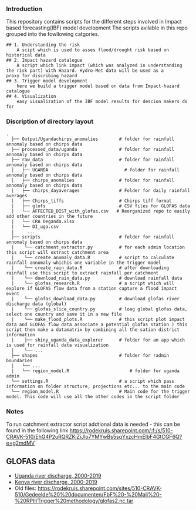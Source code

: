 ### Introduction
This repository contains  scripts for the different steps involved in Impact based forecasting(IBF) model development 
The scripts avilable in this repo grouped into the fowllowing catgories.

    ## 1. Understanding the risk 
        A scipt which is used to asses flood/drought risk based on historical data
    ## 2. Impact hazard catalogue
        A script which link impact (which was analyzed in understanding the risk part) with Hazard. Hydro-Met data will be used as a             proxy for discribing hazard 
    ## 3. Trigger model development
        here we build a trigger model based on data from Impact-hazard catalogue    
    ## 4. Visualization
        easy visualization of the IBF model results for descion makers ds for 
    
    
### Discription of directory layout

    .
      ├── Output/Ugandachirps_anomalies        # folder for rainfall annomaly based on chirps data 
      ├── processed_data/uganda                # folder for rainfall annomaly based on chirps data 
      ├── raw_data                             # folder for rainfall annomaly based on chirps data 
      │   ├── UGANDA                             # folder for rainfall annomaly based on chirps data       
      |   ├── chirps_anomalies                 # folder for rainfall annomaly based on chirps data 
      |   ├── chirps_dayaverages               # Folder for daily rainfall averages
      |   ├── Chirps_tiffs                     # Chirps tiff format 
      |   ├── glofs                            # CSV files for GLOFAS data
      |   └── AFFECTED_DIST_with_glofas.csv   # Reorganized repo to easily add other countries in the future
      |   └── CRA Oeganda.xlsx
      |   └── DI_uga.csv
      |     ...
      ├── scripts                              # folder for rainfall annomaly based on chirps data 
      |    └── catchment_extractor.py          # for each admin location this script will extract catchment area
      |    └── create_anomaly_data.R           # script to calculate rainfall annomaly whichis one variable in the trigger model
      |    └── create_rain_data.R              # after downloading rainfall use this script to extract rainfall per catchment 
      |    └── download_rain_data.py           # download rainfall data
      |    └── glofas_research.R               # a script which will explore if GLOFAS flow data from a station capture a flood impact event 
      |    └── glofas_download_data.py         # download glofas river discharge data (global)    
      |    └── glofas_slice_country.py         # loag global glofas data, select one country and save it in a new file
      |    └── make_flood_plots.R              # this script plot impact data and GLOFAS flow data associate a potential glofas station ) this script then make a datamatrix by combining all the sation district information
      |    ├── shiny_uganda_data_explorer      # folder for an app which is used for rainfall data visualization          
      |    └── ...
      ├── shapes                               # folder for radmin boundaries 
      |   └── ...
      |   └── region_model.R                       # folder for uganda admin 
      └── settings.R                           # a script which pass information on folder structure, projections etc... to the main code
      └── region_model.R                       # Main code for the trigger model. This code will use all the other codes in the script folder 
### Notes      
To run catchment extractor script addtional data is needed - this can be found in the following link https://rodekruis.sharepoint.com/:f:/s/510-CRAVK-510/EhG4P2uRQRZKjZiJlo7YMYwBs5sqYxzcHmElbF4GtCGF6Q?e=g2mdMV

## GLOFAS data
* [Uganda river discharge, 2000-2019](https://rodekruis.sharepoint.com/sites/510-CRAVK-510/Gedeelde%20%20documenten/%5BCTRY%5D%20Uganda/2-%20IBF%20FLOOD%20UGANDA/FLOOD%20INDICATORS%20ANALYSIS/GLOFAS_ANALYSIS/uga_glofas_all.nc)
* [Kenya river discharge, 2000-2019](https://rodekruis.sharepoint.com/sites/510-CRAVK-510/Gedeelde%20%20documenten/%5BCTRY%5D%20Kenya/FLOOD%20INDICATOR%20ANALYSIS/kenya_glofas_all.nc)
* Old files:
https://rodekruis.sharepoint.com/sites/510-CRAVK-510/Gedeelde%20%20documenten/FbF%20-%20Mali%20-%20RPII/Trigger%20methodology/glofas2.nc.tar
